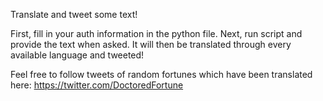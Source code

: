 Translate and tweet some text!

First, fill in your auth information in the python file. Next, run script and provide the text when asked. It will then be translated through every available language and tweeted!

Feel free to follow tweets of random fortunes which have been translated here: https://twitter.com/DoctoredFortune
